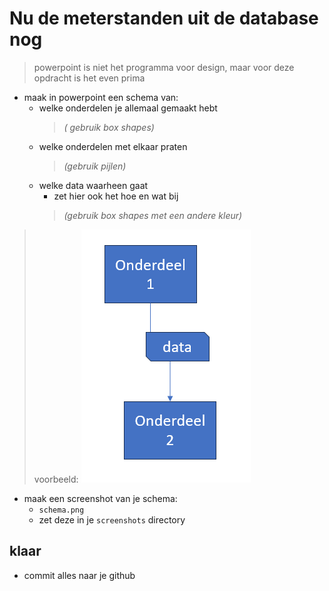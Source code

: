 

# Nu de meterstanden uit de database nog


> powerpoint is niet het programma voor design, maar voor deze opdracht is het even prima
- maak in powerpoint een schema van:
    - welke onderdelen je allemaal gemaakt hebt 
        > *( gebruik box shapes)*
    - welke onderdelen met elkaar praten 
        > *(gebruik pijlen)*
    - welke data waarheen gaat 
        - zet hier ook het hoe en wat bij
        >*(gebruik box shapes met een andere kleur)*

> voorbeeld:
> ![](img/schema.PNG)

- maak een screenshot van je schema:
    - `schema.png`
    - zet deze in je `screenshots` directory

## klaar
- commit alles naar je github

